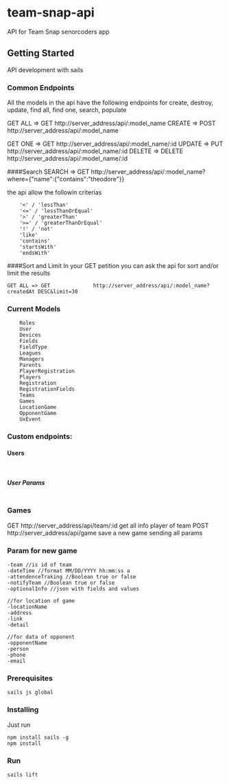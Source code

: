 # team-snap-api

API for Team Snap senorcoders app 

## Getting Started
API development with sails


### Common Endpoints

All the models in the api have the following endpoints for create, destroy, update, find all, find one, search, populate


GET ALL => GET				http://server_address/api/:model_name
CREATE  => POST 			http://server_address/api/:model_name

GET ONE => GET				http://server_address/api/:model_name/:id
UPDATE  => PUT				http://server_address/api/:model_name/:id
DELETE  => DELETE 		http://server_address/api/:model_name/:id

####Search
SEARCH 	=> GET				http://server_address/api/:model_name?where={"name":{"contains":"theodore"}}

the api allow the followin criterias
```
    '<' / 'lessThan'
    '<=' / 'lessThanOrEqual'
    '>' / 'greaterThan'
    '>=' / 'greaterThanOrEqual'
    '!' / 'not'
    'like'
    'contains'
    'startsWith'
    'endsWith'
```
####Sort and Limit
In your GET petition you can ask the api for sort and/or limit the results
```
GET ALL => GET				http://server_address/api/:model_name?createdAt DESC&limit=30
```

### Current Models

```
	Roles
	User
	Devices
	Fields
	FieldType
	Leagues
	Managers
	Parents
	PlayerRegistration
	Players
	Registration
	RegistrationFields
	Teams
	Games
	LocationGame
	OpponentGame
	UxEvent
```

### Custom endpoints:

#### Users
```


```
##### User Params
```

```

### Games
GET http://server_address/api/team/:id get all info player of team
POST http://server_address/api/game save a new game sending all params

### Param for new game
```
-team //is id of team
-dateTime //format MM/DD/YYYY hh:mm:ss a
-attendenceTraking //Boolean true or false
-notifyTeam //Boolean true or false
-optionalInfo //json with fields and values

//for location of game
-locationName
-address
-link
-detail

//for data of opponent
-opponentName
-person
-phone
-email
```

### Prerequisites

```
sails js global

```

### Installing
Just run

```
npm install sails -g
npm install
```

### Run

```
sails lift
```
